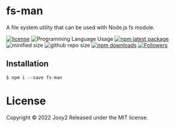 # fs-man
A file system utility that can be used with Node.js fs module.

[![license](https://img.shields.io/badge/license-MIT-blue.svg)](https://github.com/jooy2/fs-man/blob/master/LICENSE)
![Programming Language Usage](https://img.shields.io/github/languages/top/jooy2/fs-man)
[![npm latest package](https://img.shields.io/npm/v/fs-man/latest.svg)](https://www.npmjs.com/package/fs-man)
![minified size](https://img.shields.io/bundlephobia/min/fs-man)
![github repo size](https://img.shields.io/github/repo-size/jooy2/fs-man)
[![npm downloads](https://img.shields.io/npm/dm/fs-man.svg)](https://www.npmjs.com/package/fs-man)
[![Followers](https://img.shields.io/github/followers/jooy2?style=social)](https://github.com/jooy2)

## Installation
```shell
$ npm i --save fs-man
```

# License
Copyright © 2022 Jooy2 Released under the MIT license.
